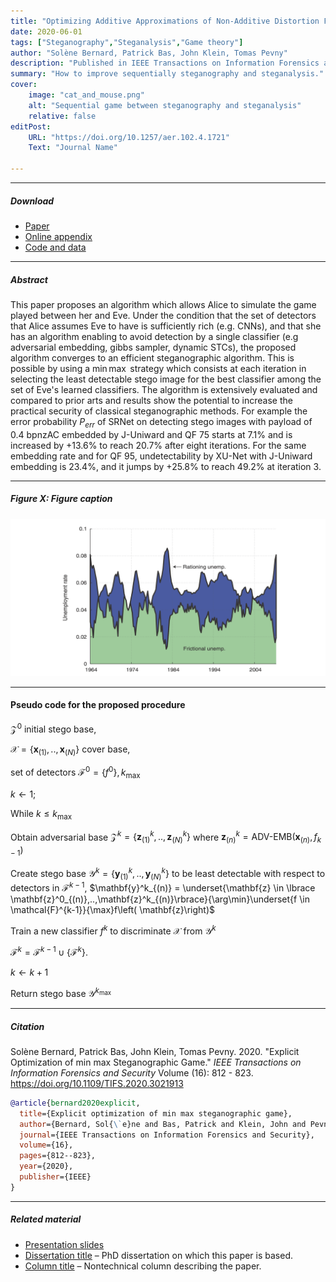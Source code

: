 ```yaml
---
title: "Optimizing Additive Approximations of Non-Additive Distortion Functions" 
date: 2020-06-01
tags: ["Steganography","Steganalysis","Game theory"]
author: "Solène Bernard, Patrick Bas, John Klein, Tomas Pevny"
description: "Published in IEEE Transactions on Information Forensics and Security, 2020." 
summary: "How to improve sequentially steganography and steganalysis." 
cover:
    image: "cat_and_mouse.png"
    alt: "Sequential game between steganography and steganalysis"
    relative: false
editPost:
    URL: "https://doi.org/10.1257/aer.102.4.1721"
    Text: "Journal Name"

---
```


---

##### Download

+ [Paper](paper1.pdf)
+ [Online appendix](appendix1.pdf)
+ [Code and data](https://github.com/pmichaillat/job-rationing)

---

##### Abstract

This paper proposes an algorithm which allows Alice to simulate the game played between her and Eve. Under the condition that the set of detectors that Alice assumes Eve to have is sufficiently rich (e.g. CNNs), and that she has an algorithm enabling to avoid detection by a single classifier (e.g adversarial embedding, gibbs sampler, dynamic STCs), the proposed algorithm converges to an efficient steganographic algorithm. This is possible by using a $\min\max$ strategy which consists at each iteration in selecting the least detectable stego image for the best classifier among the set of Eve's learned classifiers. The algorithm is extensively evaluated and compared to prior arts and results show the potential to increase the practical security of classical steganographic methods. For example the error probability $P_{err}$ of SRNet on detecting stego images with payload of 0.4 bpnzAC embedded by J-Uniward and QF 75 starts at 7.1\% and is increased by +13.6\% to reach 20.7\% after eight iterations. For the same embedding rate and for QF 95, undetectability by XU-Net with J-Uniward embedding is 23.4\%, and it jumps by +25.8\% to reach 49.2\% at iteration 3.

---

##### Figure X: Figure caption

![](paper1.png)

---

#### Pseudo code for the proposed procedure

$\mathcal{Z}^{0}$ initial stego base, 

$\mathcal{X} =\left\lbrace \mathbf{x}_{(1)},..,\mathbf{x}_{(N)} \right\rbrace$ cover base, 

set of detectors $\mathcal{F}^0 = \left\lbrace f^0 \right\rbrace, k_{\max}$

$k \leftarrow 1$;

While $k \leq k_{\max}$

Obtain adversarial base $\mathcal{Z}^{k}=\left\lbrace \mathbf{z}^k_{(1)},..,\mathbf{z}^k_{(N)} \right\rbrace$ where $\mathbf{z}^k_{(n)}=\text{ADV-EMB}\left(\mathbf{x}_{(n)},f_{k-1}\right)$

Create stego base $\mathcal{Y}^{k}= \left\lbrace \mathbf{y}^k_{(1)},..,\mathbf{y}^k_{(N)} \right\rbrace$ to be least detectable with respect to detectors in  $\mathcal{F}^{k-1}$, $\mathbf{y}^k_{(n)} = \underset{\mathbf{z} \in \lbrace \mathbf{z}^0_{(n)},..,\mathbf{z}^k_{(n)}\rbrace}{\arg\min}\underset{f \in \mathcal{F}^{k-1}}{\max}f\left( \mathbf{z}\right)$

Train a new classifier $f^k$ to discriminate $\mathcal{X}$ from $\mathcal{Y}^{k}$
  
$\mathcal{F}^k = \mathcal{F}^{k-1} \cup \{\mathcal{F}^k\}.$

$k \leftarrow k+1$

Return stego base $\mathcal{Y}^{k_{\max}}$

---

##### Citation

Solène Bernard, Patrick Bas, John Klein, Tomas Pevny. 2020. "Explicit Optimization of min max Steganographic Game." *IEEE Transactions on Information Forensics and Security* Volume (16): 812 - 823. https://doi.org/10.1109/TIFS.2020.3021913

```BibTeX
@article{bernard2020explicit,
  title={Explicit optimization of min max steganographic game},
  author={Bernard, Sol{\`e}ne and Bas, Patrick and Klein, John and Pevny, Tomas},
  journal={IEEE Transactions on Information Forensics and Security},
  volume={16},
  pages={812--823},
  year={2020},
  publisher={IEEE}
}
```

---

##### Related material

+ [Presentation slides](presentation1.pdf)
+ [Dissertation title](https://escholarship.org/uc/item/7jr3m96r) – PhD dissertation on which this paper is based.
+ [Column title](https://cep.lse.ac.uk/pubs/download/cp365.pdf) – Nontechnical column describing the paper.

